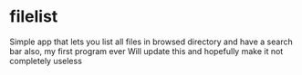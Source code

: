# filelist
Simple app that lets you list all files in browsed directory and have a search bar also, my first program ever
Will update this and hopefully make it not completely useless
